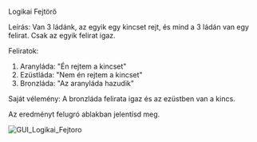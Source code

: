 Logikai Fejtörő

Leírás: 
Van 3 ládánk, az egyik egy kincset rejt, és mind a 3 ládán van egy felirat. Csak az egyik felirat igaz.

Feliratok: 
1. Aranyláda: "Én rejtem a kincset"
2. Ezüstláda: "Nem én rejtem a kincset"
3. Bronzláda: "Az aranyláda hazudik"

Saját vélemény: A bronzláda felirata igaz és az ezüstben van a kincs.

Az eredményt felugró ablakban jelentísd meg.

![GUI_Logikai_Fejtoro](https://github.com/user-attachments/assets/188797e1-c8e1-4018-aff1-cd4b3487263c)
